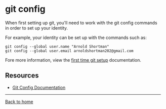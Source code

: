 # git config

When first setting up git, you'll need to work with the git config commands in order to set up your identity.

For example, your identity can be set up with the commands such as:

```
git config --global user.name "Arnold Shortman"
git config --global user.email arnoldshortman202@gmail.com
```

Fore more information, view the [first time git setup](https://git-scm.com/book/en/v2/Getting-Started-First-Time-Git_Setup) documentation.

## Resources

- [Git Config Documentation](https://git-scm.com/docs/git-config)

---

[Back to home](../README.md)